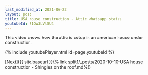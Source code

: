 ```yaml
---
last_modified_at: 2021-06-22
layout: post
title: USA house construction - Attic whatsapp status
youtubeId: 21Ow3LVlSU4
---
```



This video shows how the attic is setup in an american house under construction.

{% include youtubePlayer.html id=page.youtubeId %}

[Next]({{ site.baseurl }}{% link split1/_posts/2020-10-10-USA house construction - Shingles on the roof.md%})
